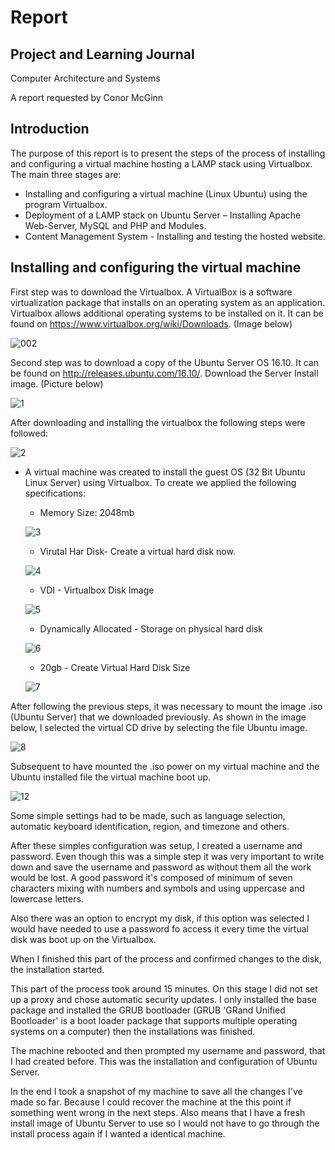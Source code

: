 # Report

## Project and Learning Journal

Computer Architecture and Systems

A report requested by Conor McGinn 

## Introduction

The purpose of this report is to present the steps of the process of installing and configuring a virtual machine hosting a LAMP stack using Virtualbox. The main three stages are:

-	Installing and configuring a virtual machine (Linux Ubuntu) using the program Virtualbox.
-	Deployment of a LAMP stack on Ubuntu Server – Installing Apache Web-Server, MySQL and PHP and Modules.
-	Content Management System -  Installing and testing the hosted website.

## Installing and configuring the virtual machine

First step was to download the Virtualbox. A VirtualBox is a software virtualization package that installs on an operating system as an application. Virtualbox allows additional operating systems to be installed on it. It can be found on https://www.virtualbox.org/wiki/Downloads. (Image below)

![002](https://cloud.githubusercontent.com/assets/25640511/25554593/dfbcb228-2cc8-11e7-996d-9171fd9435a5.png)

Second step was to download a copy of the Ubuntu Server OS 16.10. It can be found on http://releases.ubuntu.com/16.10/.
Download the Server Install image. (Picture below)

![1](https://cloud.githubusercontent.com/assets/25640511/25501789/da7a8332-2b8b-11e7-83e7-f3d9096d1e6a.png)

After downloading and installing the virtualbox the following steps were followed:

![2](https://cloud.githubusercontent.com/assets/25640511/25501788/da761cde-2b8b-11e7-80c9-6e24047e6cb3.png)

- A virtual machine was created to install the guest OS (32 Bit Ubuntu Linux Server) using Virtualbox. To create we applied the following specifications:

   - Memory Size: 2048mb
   
   ![3](https://cloud.githubusercontent.com/assets/25640511/25501713/916d657e-2b8b-11e7-9cf7-56ffd324e1a5.png)
   
   - Virutal Har Disk- Create a virtual hard disk now.

   ![4](https://cloud.githubusercontent.com/assets/25640511/25501714/91716b1a-2b8b-11e7-9a95-26cfba41e437.png)

   - VDI - Virtualbox Disk Image
   
   ![5](https://cloud.githubusercontent.com/assets/25640511/25501715/91744060-2b8b-11e7-89d5-7d2942012370.png)
   
   - Dynamically Allocated - Storage on physical hard disk
   
   ![6](https://cloud.githubusercontent.com/assets/25640511/25501716/919d1724-2b8b-11e7-945e-ed524e0d69c6.png)
   
   - 20gb - Create Virtual Hard Disk Size
   
   ![7](https://cloud.githubusercontent.com/assets/25640511/25501717/919e7876-2b8b-11e7-845e-6e2d036651f6.png)
   

After following the previous steps, it was necessary to mount the image .iso (Ubuntu Server) that we downloaded previously.
As shown in the image below, I selected the virtual CD drive by selecting the file Ubuntu image.

![8](https://cloud.githubusercontent.com/assets/25640511/25501718/919ef5bc-2b8b-11e7-92c5-9731f87f1d8e.png)


Subsequent to have mounted the .iso power on my virtual machine and the Ubuntu installed file the virtual machine boot up. 

![12](https://cloud.githubusercontent.com/assets/25640511/25501704/91430ebe-2b8b-11e7-8ea3-4e82a02778fe.png)

Some simple settings had to be made, such as language selection, automatic keyboard identification, region, and timezone and others. 

   After these simples configuration was setup, I created a username and password. Even though this was a simple step it was very important to write down and save the username and password as without them all the work would be lost. A good password it's composed of minimum of seven characters mixing with numbers and symbols and using uppercase and lowercase letters. 
   
   Also there was an option to encrypt my disk, if this option was selected I would have needed to use a password fo access it every time the virtual disk was boot up on the Virtualbox. 
   
   When I finished this part of the process and confirmed changes to the disk, the installation started.
   
   This part of the process took around 15 minutes. On this stage I did not set up a proxy and chose automatic security updates. I only installed the base package and installed the GRUB bootloader (GRUB 'GRand Unified Bootloader' is a boot loader package that supports multiple operating systems on a computer) then the installations was finished.
   
   The machine rebooted and then prompted my username and password, that I had created before.
   This was the installation and configuration of Ubuntu Server.
   
   In the end I took a snapshot of my machine to save all the changes I've made so far. Because I could recover the machine at the this point if something went wrong in the next steps. Also means that I have a fresh install image of Ubuntu Server to use so I would not have to go through the install process again if I wanted a identical machine.


